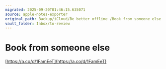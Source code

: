 ```yaml
---
migrated: 2025-09-20T01:46:15.635071
source: apple-notes-exporter
original_path: Backup/iCloud/Be better offline /Book from someone else.md
vault_folder: Inbox/to-review
---
```

# Book from someone else 
[https://a.co/d/1FamEeT](https://a.co/d/1FamEeT)

